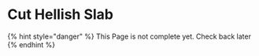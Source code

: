 # Cut Hellish Slab

{% hint style="danger" %}
This Page is not complete yet. Check back later
{% endhint %}

